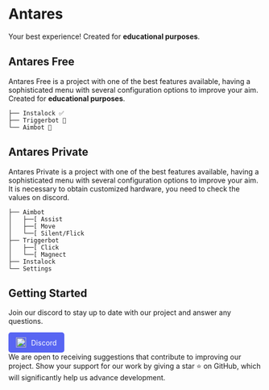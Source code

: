 # Antares

Your best experience!
Created for **educational purposes**.


## Antares Free

Antares Free is a project with one of the best features available, having a sophisticated menu with several configuration options to improve your aim.
Created for **educational purposes**.

```
├── Instalock ✅
├── Triggerbot 🫃
└── Aimbot 🫃
```

## Antares Private

Antares Private is a project with one of the best features available, having a sophisticated menu with several configuration options to improve your aim.
It is necessary to obtain customized hardware, you need to check the values on discord.

```
├── Aimbot
│   ├──[ Assist
│   ├──[ Move
│   └──[ Silent/Flick
├── Triggerbot
│   ├──[ Click
│   └──[ Magnect
├── Instalock
└── Settings
```

## Getting Started

Join our discord to stay up to date with our project and answer any questions.
<div>
    <a href="https://discord.gg/Z34hwhSPBk" style="text-decoration: none; color: white; background-color: #5865F2; padding: 10px 15px; border-radius: 5px; display: inline-flex; align-items: center;">
        <img src="https://www.svgrepo.com/show/353655/discord-icon.svg" alt="Discord" style="height: 20px; margin-right: 10px;">
        Discord
    </a>
</div>
We are open to receiving suggestions that contribute to improving our project. Show your support for our work by giving a star ⭐️ on GitHub, which will significantly help us advance development.
